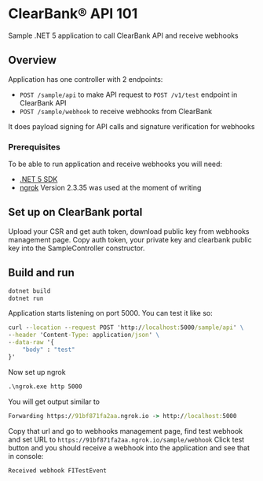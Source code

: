 # ClearBank® API 101

Sample .NET 5 application to call ClearBank API and receive webhooks

## Overview

Application has one controller with 2 endpoints:

- `POST /sample/api` to make API request to `POST /v1/test` endpoint in ClearBank API
- `POST /sample/webhook` to receive webhooks from ClearBank

It does payload signing for API calls and signature verification for webhooks

### Prerequisites

To be able to run application and receive webhooks you will need:

- [.NET 5 SDK](https://dotnet.microsoft.com/download/dotnet/5.0)
- [ngrok](https://ngrok.com/) Version 2.3.35 was used at the moment of writing

## Set up on ClearBank portal

Upload your CSR and get auth token, download public key from webhooks management page. Copy auth token, your private key and clearbank public key into the SampleController constructor.

## Build and run

```cmd
dotnet build
dotnet run
```

Application starts listening on port 5000.
You can test it like so:

```cmd
curl --location --request POST 'http://localhost:5000/sample/api' \
--header 'Content-Type: application/json' \
--data-raw '{
    "body" : "test"
}'
```

Now set up ngrok

```cmd
.\ngrok.exe http 5000
```

You will get output similar to

```cmd
Forwarding https://91bf871fa2aa.ngrok.io -> http://localhost:5000 
```

Copy that url and go to webhooks management page, find test webhook and set URL to `https://91bf871fa2aa.ngrok.io/sample/webhook`
Click test button and you should receive a webhook into the application and see that in console:

```cmd
Received webhook FITestEvent
```
